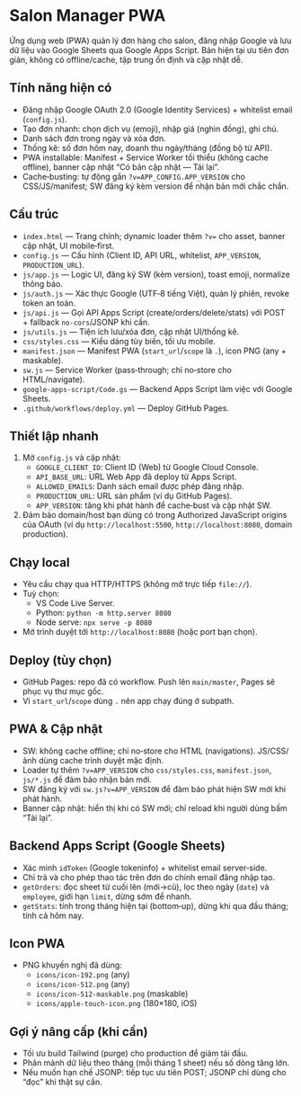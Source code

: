 # Salon Manager PWA

Ứng dụng web (PWA) quản lý đơn hàng cho salon, đăng nhập Google và lưu dữ liệu vào Google Sheets qua Google Apps Script. Bản hiện tại ưu tiên đơn giản, không có offline/cache, tập trung ổn định và cập nhật dễ.

## Tính năng hiện có
- Đăng nhập Google OAuth 2.0 (Google Identity Services) + whitelist email (`config.js`).
- Tạo đơn nhanh: chọn dịch vụ (emoji), nhập giá (nghìn đồng), ghi chú.
- Danh sách đơn trong ngày và xóa đơn.
- Thống kê: số đơn hôm nay, doanh thu ngày/tháng (đồng bộ từ API).
- PWA installable: Manifest + Service Worker tối thiểu (không cache offline), banner cập nhật “Có bản cập nhật — Tải lại”.
- Cache‑busting: tự động gắn `?v=APP_CONFIG.APP_VERSION` cho CSS/JS/manifest; SW đăng ký kèm version để nhận bản mới chắc chắn.

## Cấu trúc
- `index.html` — Trang chính; dynamic loader thêm `?v=` cho asset, banner cập nhật, UI mobile‑first.
- `config.js` — Cấu hình (Client ID, API URL, whitelist, `APP_VERSION`, `PRODUCTION_URL`).
- `js/app.js` — Logic UI, đăng ký SW (kèm version), toast emoji, normalize thông báo.
- `js/auth.js` — Xác thực Google (UTF‑8 tiếng Việt), quản lý phiên, revoke token an toàn.
- `js/api.js` — Gọi API Apps Script (create/orders/delete/stats) với POST + fallback `no-cors`/JSONP khi cần.
- `js/utils.js` — Tiện ích lưu/xóa đơn, cập nhật UI/thống kê.
- `css/styles.css` — Kiểu dáng tùy biến, tối ưu mobile.
- `manifest.json` — Manifest PWA (`start_url`/`scope` là `.`), icon PNG (any + maskable).
- `sw.js` — Service Worker (pass‑through; chỉ no‑store cho HTML/navigate).
- `google-apps-script/Code.gs` — Backend Apps Script làm việc với Google Sheets.
- `.github/workflows/deploy.yml` — Deploy GitHub Pages.

## Thiết lập nhanh
1. Mở `config.js` và cập nhật:
   - `GOOGLE_CLIENT_ID`: Client ID (Web) từ Google Cloud Console.
   - `API_BASE_URL`: URL Web App đã deploy từ Apps Script.
   - `ALLOWED_EMAILS`: Danh sách email được phép đăng nhập.
   - `PRODUCTION_URL`: URL sản phẩm (ví dụ GitHub Pages).
   - `APP_VERSION`: tăng khi phát hành để cache‑bust và cập nhật SW.
2. Đảm bảo domain/host bạn dùng có trong Authorized JavaScript origins của OAuth (ví dụ `http://localhost:5500`, `http://localhost:8080`, domain production).

## Chạy local
- Yêu cầu chạy qua HTTP/HTTPS (không mở trực tiếp `file://`).
- Tuỳ chọn:
  - VS Code Live Server.
  - Python: `python -m http.server 8080`
  - Node serve: `npx serve -p 8080`
- Mở trình duyệt tới `http://localhost:8080` (hoặc port bạn chọn).

## Deploy (tùy chọn)
- GitHub Pages: repo đã có workflow. Push lên `main/master`, Pages sẽ phục vụ thư mục gốc.
- Vì `start_url`/`scope` dùng `.` nên app chạy đúng ở subpath.

## PWA & Cập nhật
- SW: không cache offline; chỉ no‑store cho HTML (navigations). JS/CSS/ảnh dùng cache trình duyệt mặc định.
- Loader tự thêm `?v=APP_VERSION` cho `css/styles.css`, `manifest.json`, `js/*.js` để đảm bảo nhận bản mới.
- SW đăng ký với `sw.js?v=APP_VERSION` để đảm bảo phát hiện SW mới khi phát hành.
- Banner cập nhật: hiển thị khi có SW mới; chỉ reload khi người dùng bấm “Tải lại”.

## Backend Apps Script (Google Sheets)
- Xác minh `idToken` (Google tokeninfo) + whitelist email server‑side.
- Chỉ trả và cho phép thao tác trên đơn do chính email đăng nhập tạo.
- `getOrders`: đọc sheet từ cuối lên (mới→cũ), lọc theo ngày (`date`) và `employee`, giới hạn `limit`, dừng sớm để nhanh.
- `getStats`: tính trong tháng hiện tại (bottom‑up), dừng khi qua đầu tháng; tính cả hôm nay.

## Icon PWA
- PNG khuyến nghị đã dùng:
  - `icons/icon-192.png` (any)
  - `icons/icon-512.png` (any)
  - `icons/icon-512-maskable.png` (maskable)
  - `icons/apple-touch-icon.png` (180×180, iOS)

## Gợi ý nâng cấp (khi cần)
- Tối ưu build Tailwind (purge) cho production để giảm tải đầu.
- Phân mảnh dữ liệu theo tháng (mỗi tháng 1 sheet) nếu số dòng tăng lớn.
- Nếu muốn hạn chế JSONP: tiếp tục ưu tiên POST; JSONP chỉ dùng cho “đọc” khi thật sự cần.

